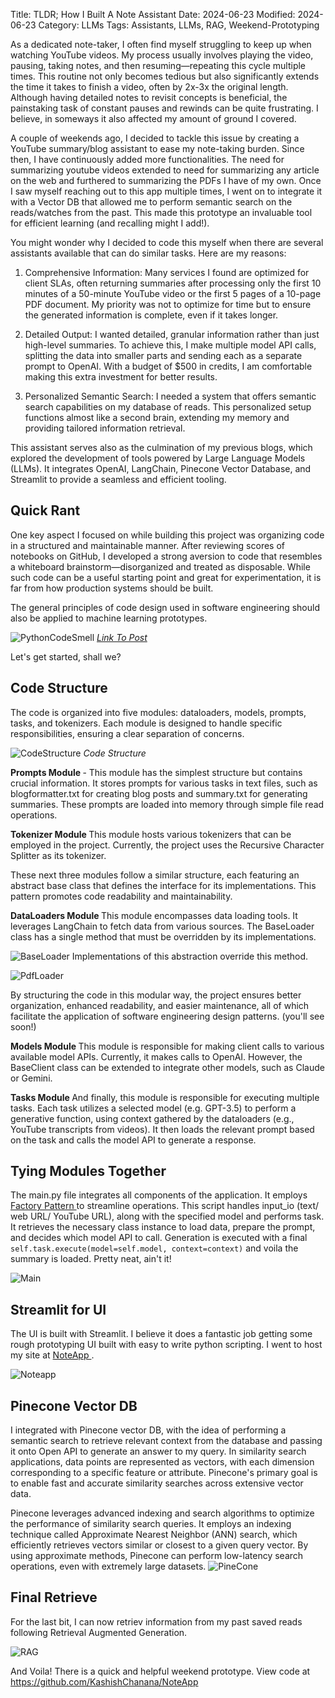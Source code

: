 Title: TLDR; How I Built A Note Assistant
Date: 2024-06-23
Modified: 2024-06-23
Category: LLMs
Tags: Assistants, LLMs, RAG, Weekend-Prototyping


As a dedicated note-taker, I often find myself struggling to keep up when watching YouTube videos. My process usually involves playing the video, pausing, taking notes, and then resuming—repeating this cycle multiple times. This routine not only becomes tedious but also significantly extends the time it takes to finish a video, often by 2x-3x the original length. Although having detailed notes to revisit concepts is beneficial, the painstaking task of constant pauses and rewinds can be quite frustrating. I believe, in someways it also affected my amount of ground I covered.

A couple of weekends ago, I decided to tackle this issue by creating a YouTube summary/blog assistant to ease my note-taking burden. Since then, I have continuously added more functionalities. The need for summarizing youtube videos extended to need for summarizing any article on the web and furthered to summarizing the PDFs I have of my own. Once I saw myself reaching out to this app multiple times, I went on to integrate it with a Vector DB that allowed me to perform semantic search on the reads/watches from the past. This made this prototype an invaluable tool for efficient learning (and recalling might I add!).

You might wonder why I decided to code this myself when there are several assistants available that can do similar tasks. Here are my reasons:

1. Comprehensive Information: Many services I found are optimized for client SLAs, often returning summaries after processing only the first 10 minutes of a 50-minute YouTube video or the first 5 pages of a 10-page PDF document. My priority was not to optimize for time but to ensure the generated information is complete, even if it takes longer.

2. Detailed Output: I wanted detailed, granular information rather than just high-level summaries. To achieve this, I make multiple model API calls, splitting the data into smaller parts and sending each as a separate prompt to OpenAI. With a budget of $500 in credits, I am comfortable making this extra investment for better results.

3. Personalized Semantic Search: I needed a system that offers semantic search capabilities on my database of reads. This personalized setup functions almost like a second brain, extending my memory and providing tailored information retrieval.

This assistant serves also as the culmination of my previous blogs, which explored the development of tools powered by Large Language Models (LLMs). It integrates OpenAI, LangChain, Pinecone Vector Database, and Streamlit to provide a seamless and efficient tooling.

## Quick Rant
One key aspect I focused on while building this project was organizing code in a structured and maintainable manner. After reviewing scores of notebooks on GitHub, I developed a strong aversion to code that resembles a whiteboard brainstorm—disorganized and treated as disposable. While such code can be a useful starting point and great for experimentation, it is far from how production systems should be built.

The general principles of code design used in software engineering should also be applied to machine learning prototypes.

![PythonCodeSmell](images/noteapp/python_code_style.png) <em><a href ="https://www.linkedin.com/posts/yidewang_python-code-style-for-machine-learning-researchers-activity-7210668548220715008-m23r?utm_source=share&utm_medium=member_desktop"> Link To Post </a></em> 

Let's get started, shall we?

## Code Structure

The code is organized into five modules: dataloaders, models, prompts, tasks, and tokenizers. Each module is designed to handle specific responsibilities, ensuring a clear separation of concerns.

![CodeStructure](images/noteapp/codestructure.png) <em> Code Structure </em>

<b>Prompts Module </b>- This module has the simplest structure but contains crucial information. It stores prompts for various tasks in text files, such as blogformatter.txt for creating blog posts and summary.txt for generating summaries. These prompts are loaded into memory through simple file read operations.

<b>Tokenizer Module </b>
This module hosts various tokenizers that can be employed in the project. Currently, the project uses the Recursive Character Splitter as its tokenizer.

These next three modules follow a similar structure, each featuring an abstract base class that defines the interface for its implementations. This pattern promotes code readability and maintainability.

<b>DataLoaders Module </b>
This module encompasses data loading tools. It leverages LangChain to fetch data from various sources. The BaseLoader class has a single method that must be overridden by its implementations. 

![BaseLoader](images/noteapp/BaseLoader.png)
Implementations of this abstraction override this method.

![PdfLoader](images/noteapp/PdfLoader.png)

By structuring the code in this modular way, the project ensures better organization, enhanced readability, and easier maintenance, all of which facilitate the application of software engineering design patterns. (you'll see soon!)

<b>Models Module </b>
This module is responsible for making client calls to various available model APIs. Currently, it makes calls to OpenAI. However, the BaseClient class can be extended to integrate other models, such as Claude or Gemini.

<b> Tasks Module </b>
And finally, this module is responsible for executing multiple tasks. Each task utilizes a selected model (e.g. GPT-3.5) to perform a generative function, using context gathered by the dataloaders (e.g., YouTube transcripts from videos). It then loads the relevant prompt based on the task and calls the model API to generate a response.

## Tying Modules Together
The main.py file integrates all components of the application. It employs <a href="https://refactoring.guru/design-patterns/factory-method"> Factory Pattern </a> to streamline operations. This script handles input_io (text/ web URL/ YouTube URL), along with the specified model and performs task. It retrieves the necessary class instance to load data, prepare the prompt, and decides which model API to call.
Generation is executed with a final `self.task.execute(model=self.model, context=context)` and voila the summary is loaded. Pretty neat, ain't it!

![Main](images/noteapp/mainpy.png)

## Streamlit for UI
The UI is built with Streamlit. I believe it does a fantastic job getting some rough prototyping UI built with easy to write python scripting. I went to host my site at <a href ="https://noteapp.streamlit.app/"> NoteApp </a>. 

![Noteapp](images/noteapp/noteapp.png)

<!-- [![IMAGE ALT TEXT](images/noteapp/BaseLoader.png)](https://www.youtube.com/watch?v=ckNEdxQ0Tc0&t=610s "Video Title") -->

## Pinecone Vector DB

I integrated with Pinecone vector DB, with the idea of performing a semantic search to retrieve relevant context from the database and passing it onto Open API to generate an answer to my query. In similarity search applications, data points are represented as vectors, with each dimension corresponding to a specific feature or attribute. Pinecone's primary goal is to enable fast and accurate similarity searches across extensive vector data.

Pinecone leverages advanced indexing and search algorithms to optimize the performance of similarity search queries. It employs an indexing technique called Approximate Nearest Neighbor (ANN) search, which efficiently retrieves vectors similar or closest to a given query vector. By using approximate methods, Pinecone can perform low-latency search operations, even with extremely large datasets.
![PineCone](images/noteapp/pinecone.png)

## Final Retrieve
For the last bit, I can now retriev information from my past saved reads following Retrieval Augmented Generation. 

![RAG](images/noteapp/rag.png)

And Voila! There is a quick and helpful weekend prototype. View code at <a gref="https://github.com/KashishChanana/NoteApp"> https://github.com/KashishChanana/NoteApp </a>
